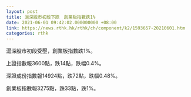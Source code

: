 ```yaml
---
layout: post
title: 滬深股市初段下跌　創業板指數跌1%
date: 2021-06-01 09:42:02.000000000 +08:00
link: https://news.rthk.hk/rthk/ch/component/k2/1593657-20210601.htm
categories: rthk
---
```


滬深股市初段受壓，創業板指數跌1%。

上證指數報3600點，跌14點，跌幅0.4%。

深證成份指數報14924點，跌72點，跌幅0.48%。

創業板指數報3275點，跌33點，跌1%。
